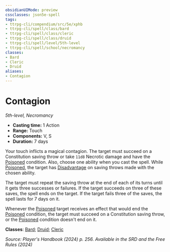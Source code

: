 ```yaml
---
obsidianUIMode: preview
cssclasses: json5e-spell
tags:
- ttrpg-cli/compendium/src/5e/xphb
- ttrpg-cli/spell/class/bard
- ttrpg-cli/spell/class/cleric
- ttrpg-cli/spell/class/druid
- ttrpg-cli/spell/level/5th-level
- ttrpg-cli/spell/school/necromancy
classes:
- Bard
- Cleric
- Druid
aliases:
- Contagion
---
```

# Contagion
*5th-level, Necromancy*  


- **Casting time:** 1 Action
- **Range:** Touch
- **Components:** V, S
- **Duration:** 7 days

Your touch inflicts a magical contagion. The target must succeed on a Constitution saving throw or take `11d8` Necrotic damage and have the [Poisoned](Інструменти%20ДМ/CLI/rules/conditions.md#Poisoned) condition. Also, choose one ability when you cast the spell. While [Poisoned](Інструменти%20ДМ/CLI/rules/conditions.md#Poisoned), the target has [Disadvantage](Інструменти%20ДМ/CLI/rules/variant-rules/disadvantage-xphb.md) on saving throws made with the chosen ability.

The target must repeat the saving throw at the end of each of its turns until it gets three successes or failures. If the target succeeds on three of these saves, the spell ends on the target. If the target fails three of the saves, the spell lasts for 7 days on it.

Whenever the [Poisoned](Інструменти%20ДМ/CLI/rules/conditions.md#Poisoned) target receives an effect that would end the [Poisoned](Інструменти%20ДМ/CLI/rules/conditions.md#Poisoned) condition, the target must succeed on a Constitution saving throw, or the [Poisoned](Інструменти%20ДМ/CLI/rules/conditions.md#Poisoned) condition doesn't end on it.

**Classes**: [Bard](Інструменти%20ДМ/CLI/lists/list-spells-classes-bard.md); [Druid](Інструменти%20ДМ/CLI/lists/list-spells-classes-druid.md); [Cleric](Інструменти%20ДМ/CLI/lists/list-spells-classes-cleric.md)

*Source: Player's Handbook (2024) p. 256. Available in the <span title='Systems Reference Document (5.2)'>SRD</span> and the Free Rules (2024)*